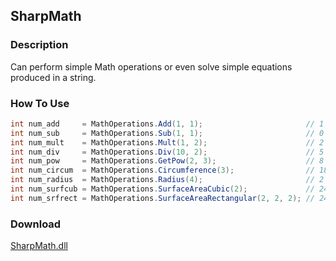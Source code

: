 ## SharpMath
### Description
Can perform simple Math operations or even solve simple equations produced in a string.

### How To Use
```csharp
int num_add     = MathOperations.Add(1, 1);                       // 1
int num_sub     = MathOperations.Sub(1, 1);                       // 0
int num_mult    = MathOperations.Mult(1, 2);                      // 2
int num_div     = MathOperations.Div(10, 2);                      // 5
int num_pow     = MathOperations.GetPow(2, 3);                    // 8
int num_circum  = MathOperations.Circumference(3);                // 18
int num_radius  = MathOperations.Radius(4);                       // 2
int num_surfcub = MathOperations.SurfaceAreaCubic(2);             // 24
int num_srfrect = MathOperations.SurfaceAreaRectangular(2, 2, 2); // 24
```

### Download
[SharpMath.dll](https://github.com/Lexz-08/SharpMath/releases/download/sharpmath/SharpMath.dll)
